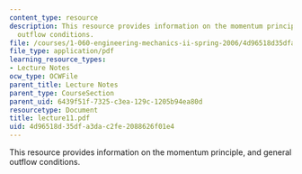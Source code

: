```yaml
---
content_type: resource
description: This resource provides information on the momentum principle, and general
  outflow conditions.
file: /courses/1-060-engineering-mechanics-ii-spring-2006/4d96518d35dfa3dac2fe2088626f01e4_lecture11.pdf
file_type: application/pdf
learning_resource_types:
- Lecture Notes
ocw_type: OCWFile
parent_title: Lecture Notes
parent_type: CourseSection
parent_uid: 6439f51f-7325-c3ea-129c-1205b94ea80d
resourcetype: Document
title: lecture11.pdf
uid: 4d96518d-35df-a3da-c2fe-2088626f01e4
---
```

This resource provides information on the momentum principle, and general outflow conditions.